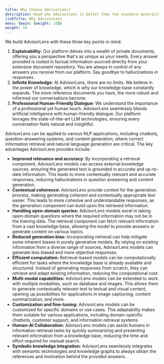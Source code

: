 ```yaml
---
title: Why Choose AdvisorLens?
description: Read why AdvisorLens is better than the standard generative AI
linkTitle: Why AdvisorLens
menu: {main: {weight: 10}}
weight: 10
---
```


We build AdvisorLens with these three key points in mind: 

1. **Explainability:** Our platform delves into a wealth of private documents, offering you a perspective that's as unique as your needs. Every answer provided is rooted in factual information sourced directly from your extensive document repository. You are always in control of any answers you receive from our platform. Say goodbye to hallucinations in responses.
2. **Infinite Knowledge:** At AdvisorLens, there are no limits. We believe in the power of knowledge, which is why our knowledge base constantly expands. The more reference documents you have, the more robust and informed our conversations become.
3. **Professional Human-Friendly Dialogue:** We understand the importance of a professional yet human touch. AdvisorLens seamlessly blends artificial intelligence with human-friendly dialogue. Our platform levrages the  state-of-the-art LLM technologies, ensuring every conversation feels natural and insightful.


AdvisorLens can be applied to various NLP applications, including chatbots, question-answering systems, and content generation, where correct information retrieval and natural language generation are critical. The key advantages AdvisorLens provides include:

- **Improved relevance and accuracy:** By incorporating a retrieval component, AdvisorLens models can access external knowledge sources, ensuring the generated text is grounded in accurate and up-to-date information. This leads to more contextually relevant and accurate responses, reducing hallucinations in question answering and content generation.
- **Contextual coherence:** AdvisorLens provide context for the generation process, making generating coherent and contextually appropriate text easier. This leads to more cohesive and understandable responses, as the generation component can build upon the retrieved information.
- **Handling open-domain queries:** AdvisorLens models excel in taking open-domain questions where the required information may not be in the training data. The retrieval component can fetch relevant information from a vast knowledge base, allowing the model to provide answers or generate content on various topics.
- **Reduced generation bias:** Incorporating retrieval can help mitigate some inherent biases in purely generative models. By relying on existing information from a diverse range of sources, AdvisorLens models can generate less biased and more objective responses.
- **Efficient computation:** Retrieval-based models can be computationally efficient for tasks where the knowledge base is already available and structured. Instead of generating responses from scratch, they can retrieve and adapt existing information, reducing the computational cost.
- **Multi-modal capabilities:** AdvisorLens models can be extended to work with multiple modalities, such as database and images. This allows them to generate contextually relevant text to textual and visual content, opening up possibilities for applications in image captioning, content summarization, and more.
- **Customization and fine-tuning:** AdvisorLens models can be customized for specific domains or use cases. This adaptability makes them suitable for various applications, including domain-specific chatbots, customer support, and information retrieval systems.
- **Human-AI Collaboration:** AdvisorLens models can assist humans in information retrieval tasks by quickly summarizing and presenting relevant information from a knowledge base, reducing the time and effort required for manual search.
- **Symbolic knowledge integration:** AdvisorLens seamlessly integrates with semantic technologies and knowledge graphs to always obtain the references and motivation behind the provided answers.
